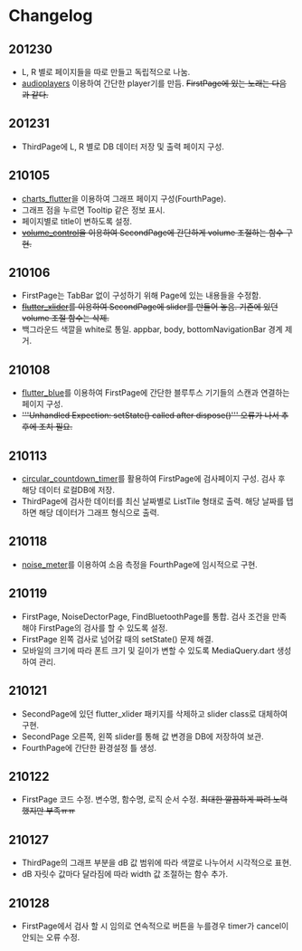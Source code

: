 # Changelog

## 201230
- L, R 별로 페이지들을 따로 만들고 독립적으로 나눔.
- [audioplayers](https://pub.dev/packages/audioplayers) 이용하여 간단한 player기를 만듬. ~~FirstPage에 있는 노래는 다음과 같다.~~

## 201231
- ThirdPage에 L, R 별로 DB 데이터 저장 및 출력 페이지 구성.

## 210105
- [charts_flutter](https://pub.dev/packages/charts_flutter)을 이용하여 그래프 페이지 구성(FourthPage).
- 그래프 점을 누르면 Tooltip 같은 정보 표시.
- 페이지별로 title이 변하도록 설정.
- ~~[volume_control](https://pub.dev/packages/volume_control)을 이용하여 SecondPage에 간단하게 volume 조절하는 함수 구현.~~

## 210106
- FirstPage는 TabBar 없이 구성하기 위해 Page에 있는 내용들을 수정함.
- ~~[flutter_xlider](https://pub.dev/packages/flutter_xlider)를 이용하여 SecondPage에 slider를 만들어 놓음. 기존에 있던 volume 조절 함수는 삭제.~~
- 백그라운드 색깔을 white로 통일. appbar, body, bottomNavigationBar 경계 제거.

## 210108
- [flutter_blue](https://pub.dev/packages/flutter_blue)를 이용하여 FirstPage에 간단한 블루투스 기기들의 스캔과 연결하는 페이지 구성.
- ~~'''Unhandled Expection: setState() called after dispose()''' 오류가 나서 추후에 조치 필요.~~

## 210113
- [circular_countdown_timer](https://pub.dev/packages/circular_countdown_timer)를 활용하여 FirstPage에 검사페이지 구성. 검사 후 해당 데이터 로컬DB에 저장.
- ThirdPage에 검사한 데이터를 최신 날짜별로 ListTile 형태로 출력. 해당 날짜를 탭하면 해당 데이터가 그래프 형식으로 출력.

## 210118
- [noise_meter](https://pub.dev/packages/noise_meter)를 이용하여 소음 측정을 FourthPage에 임시적으로 구현.

## 210119
- FirstPage, NoiseDectorPage, FindBluetoothPage를 통합. 검사 조건을 만족해야 FirstPage의 검사를 할 수 있도록 설정.
- FirstPage 왼쪽 검사로 넘어갈 때의 setState() 문제 해결.
- 모바일의 크기에 따라 폰트 크기 및 길이가 변할 수 있도록 MediaQuery.dart 생성하여 관리.

## 210121
- SecondPage에 있던 flutter_xlider 패키지를 삭제하고 slider class로 대체하여 구현.
- SecondPage 오른쪽, 왼쪽 slider를 통해 값 변경을 DB에 저장하여 보관.
- FourthPage에 간단한 환경설정 틀 생성.

## 210122
- FirstPage 코드 수정. 변수명, 함수명, 로직 순서 수정. ~~최대한 깔끔하게 짜려 노력했지만 부족ㅠㅠ~~

## 210127
- ThirdPage의 그래프 부분을 dB 값 범위에 따라 색깔로 나누어서 시각적으로 표현.
- dB 자릿수 값마다 달라짐에 따라 width 값 조절하는 함수 추가.

## 210128
- FirstPage에서 검사 할 시 임의로 연속적으로 버튼을 누를경우 timer가 cancel이 안되는 오류 수정.